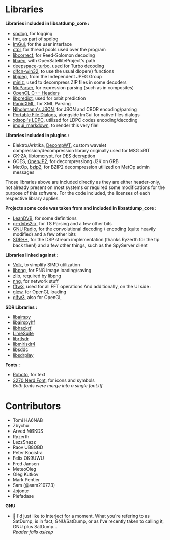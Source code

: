# Libraries

**Libraries included in libsatdump_core :**
- [spdlog](https://github.com/gabime/spdlog), for logging
- [fmt](https://github.com/fmtlib/fmt), as part of spdlog
- [ImGui](https://github.com/ocornut/imgui), for the user interface
- [ctpl](https://github.com/vit-vit/ctpl), for thread pools used over the program
- [libcorrect](https://github.com/quiet/libcorrect), for Reed-Solomon decoding
- [libaec](https://gitlab.dkrz.de/k202009/libaec), with OpenSatelliteProject's path
- [deepspace-turbo](https://github.com/geeanlooca/deepspace-turbo), used for Turbo decoding
- [dlfcn-win32](https://github.com/dlfcn-win32/dlfcn-win32), to use the usual dlopen() functions
- [libjpeg](https://ijg.org/), from the Independent JPEG Group
- [miniz](https://github.com/richgel999/miniz), used to decompress ZIP files in some decoders
- [MuParser](https://github.com/beltoforion/muparser), for expression parsing (such as in composites)
- [OpenCL C++ Headers](https://github.com/KhronosGroup/OpenCL-CLHPP)
- [libpredict](https://github.com/la1k/libpredict), used for orbit prediction
- [RapidXML](http://rapidxml.sourceforge.net/), for XML Parsing
- [Nlhohmann's JSON](https://github.com/nlohmann/json), for JSON and CBOR encoding/parsing
- [Portable File Dialogs](https://github.com/samhocevar/portable-file-dialogs), alongside ImGui for native files dialogs
- [xdsopl's LDPC](https://github.com/xdsopl/LDPC), utilized for LDPC codes encoding/decoding
- [imgui_markdown](https://github.com/juliettef/imgui_markdown), to render this very file!

**Libraries included in plugins :**
- Elektro/Arktika, [DecompWT](https://gitlab.eumetsat.int/open-source/PublicDecompWT), custom wavelet compression/decompression library originally used for MSG xRIT
- GK-2A, [libtomcrypt](https://github.com/libtom/libtomcrypt), for DES decryption
- GOES, [OpenJP2](https://github.com/uclouvain/openjpeg), for decompressiong J2K on GRB
- MetOp, [bzip2](https://github.com/libarchive/bzip2), for BZIP2 decompression utilized on MetOp admin messages

Those libraries above are included directly as they are either header-only, not already present on most systems or required some modifications for the purpose of this software. For the code included, the licenses of each respective library applies.

**Projects some code was taken from and included in libsatdump_core :**
- [LeanDVB](https://github.com/pabr/leansdr), for some definitions
- [gr-dvbs2rx](https://github.com/igorauad/gr-dvbs2rx), for TS Parsing and a few other bits
- [GNU Radio](https://github.com/gnuradio/gnuradio), for the convolutional decoding / encoding (quite heavily modified) and a few other bits
- [SDR++](https://github.com/AlexandreRouma/SDRPlusPlus), for the DSP stream implementation (thanks Ryzerth for the tip back then!) and a few other things, such as the SpyServer client

**Libraries linked against :**
- [Volk](https://github.com/gnuradio/volk), to simplify SIMD utilization
- [libpng](https://github.com/glennrp/libpng), for PNG image loading/saving
- [zlib](https://github.com/madler/zlib), required by libpng
- [nng](https://github.com/nanomsg/nng), for network stuff
- [fftw3](http://fftw.org/), used for all FFT operations
And additionally, on the UI side :
- [glew](http://glew.sourceforge.net/), for OpenGL loading
- [glfw3](https://www.glfw.org/), also for OpenGL

**SDR Libraries :**
- [libairspy](https://github.com/airspy/airspyone_host)
- [libairspyhf](https://github.com/airspy/airspyhf)
- [libhackrf](https://github.com/greatscottgadgets/hackrf)
- [LimeSuite](https://github.com/MyriadRF/LimeSuite)
- [librtlsdr](https://osmocom.org/projects/rtl-sdr/wiki)
- [libmirisdr4](https://github.com/f4exb/libmirisdr-4)
- [libsddc](https://github.com/ik1xpv/ExtIO_sddc)
- [libsdrplay](https://www.sdrplay.com/)

**Fonts :**
- [Roboto](https://fonts.google.com/specimen/Roboto), for text
- [3270 Nerd Font](https://www.nerdfonts.com/font-downloads), for icons and symbols  
*Both fonts were merge into a single font.ttf*

# Contributors

- Tomi HA6NAB
- Zbychu
- Arved MØKDS
- Ryzerth
- LazzSnazz
- Raov UB8QBD
- Peter Kooistra
- Felix OK9UWU
- Fred Jansen
- MeteoOleg
- Oleg Kutkov
- Mark Pentier
- Sam (@sam210723)
- Jpjonte
- Piefadase

**GNU**
- 
I'd just like to interject for a moment. What you're refering to as SatDump, is in fact, GNU/SatDump, or as I've recently taken to calling it, GNU plus SatDump...   
*Reader falls asleep*
